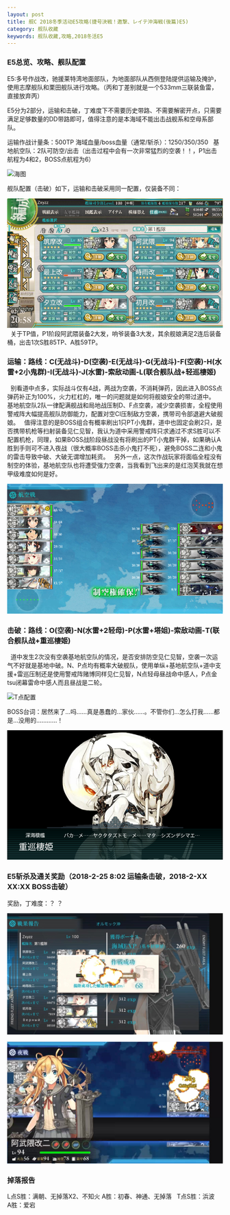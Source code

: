 ```yaml
---
layout: post
title: 舰C 2018冬季活动E5攻略(捷号決戦！邀撃、レイテ沖海戦(後篇)E5)
category: 舰队收藏
keywords: 舰队收藏,攻略,2018冬活E5
---
```

### E5总览、攻略、舰队配置

E5:多号作战改，驰援莱特湾地面部队，为地面部队从西侧登陆提供运输及掩护，使用志摩舰队和栗田舰队进行攻略。（丙和丁差别就是一个533mm三联装鱼雷，直接放弃丙）

E5分为2部分，运输和击破，丁难度下不需要历史带路、不需要解密开点，只需要满足足够数量的DD带路即可，值得注意的是本海域不能出击战舰系和空母系部队。

运输作战计量条：500TP  海域血量/boss血量（通常/斩杀）：1250/350/350
 
基地航空队：2队可防空/出击（出击过程中会有一次非常猛烈的空袭！！，P1出击航程为4和2，BOSS点航程为6）

![海图](https://raw.githubusercontent.com/XSG-Windy/XSG-Windy.github.io/master/_posts/picdata-no%20artical/kancolle-2018winter5001.png)

舰队配置（击破）如下，运输和击破采用同一配置，仅装备不同：

![舰队配置](https://raw.githubusercontent.com/XSG-Windy/XSG-Windy.github.io/master/_posts/picdata-no%20artical/kancolle-2018winter5002.png)
 
关于TP值，P1阶段阿武隈装备2大发，响爷装备3大发，其余舰娘满足2连后装备桶，出击1次S胜85TP、A胜59TP。

### 运输：路线：C(无战斗)-D(空袭)-E(无战斗)-G(无战斗)-F(空袭)-H(水雷+2小鬼群)-I(无战斗)-J(水雷)-索敌动画-L(联合舰队战+轻巡棲姬)
 
别看道中点多，实际战斗仅有4战，两战为空袭，不消耗弹药，因此进入BOSS点弹药补正为100%，火力杠杠的，唯一的问题就是如何将舰娘安全的带过道中。
 
基地航空队2队一律配满舰战和局地战压制D、F点空袭，减少空袭损害，全程使用警戒阵大幅提高舰队防御能力，配置对空CI压制敌方空袭，携带司令部退避大破舰娘。
 
值得注意的是BOSS组合有概率刷出1只PT小鬼群，道中也固定会刷2只，是否携带机枪等扫射装备见仁见智，我认为道中采用警戒阵只求通过不求S胜可以不配置机枪，同理，如果BOSS战阶段昼战没有将刷出的PT小鬼群干掉，如果确认A胜到手则可不进入夜战（很大概率BOSS击杀小鬼打不死），避免BOSS二连和小鬼的雷击导致中破、大破无谓增加耗资。
 
另外一点，这次作战玩家将面临全程没有制空的体验，基地航空队也将遭受强力空袭，当我看到飞出来的是红泡芙我就在想甲级难度如何是好。

![L点配置](https://raw.githubusercontent.com/XSG-Windy/XSG-Windy.github.io/master/_posts/picdata-no%20artical/kancolle-2018winter5003.png)

### 击破：路线：O(空袭)-N(水雷+2轻母)-P(水雷+塔姐)-索敌动画-T(联合舰队战+重巡棲姬)
 
道中发生2次没有空袭基地航空队的情况，是否安排防空见仁见智，空袭一次运气不好就是基地中破。N、P点均有概率大破舰队，使用单纵+基地航空队+道中支援+雷巡压制还是使用警戒阵赌博同样见仁见智，N点轻母昼战命中感人，P点金tsu闭幕雷命中感人而且昼战是二轮。

![T点配置](https://raw.githubusercontent.com/XSG-Windy/XSG-Windy.github.io/master/_posts/picdata-no%20artical/kancolle-2018winter5004.png)

BOSS台词：居然来了…吗……真是愚蠢的…家伙……。不管你们…怎么打我……都是…没用的…………！

![BOSS台词](https://raw.githubusercontent.com/XSG-Windy/XSG-Windy.github.io/master/_posts/picdata-no%20artical/kancolle-2018winter5005.png)

### E5斩杀及通关奖励（2018-2-25 8:02 运输条击破，2018-2-XX XX:XX BOSS击破）

奖励，丁难度：？ ？

![斩杀1](https://raw.githubusercontent.com/XSG-Windy/XSG-Windy.github.io/master/_posts/picdata-no%20artical/kancolle-2018winter5006.jpg)

![斩杀2](https://raw.githubusercontent.com/XSG-Windy/XSG-Windy.github.io/master/_posts/picdata-no%20artical/kancolle-2018winter5007.jpg)

### 掉落报告

L点S胜：满朝、无掉落X2、不知火  A胜：初春、神通、无掉落
 
T点S胜：浜波   A胜：爱宕
 

